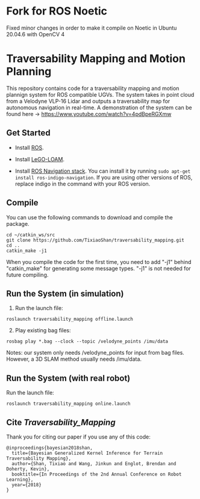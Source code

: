 # Fork for ROS Noetic
Fixed minor changes in order to make it compile on Noetic in Ubuntu 20.04.6 with OpenCV 4

# Traversability Mapping and Motion Planning

This repository contains code for a traversability mapping and motion plannign system for ROS compatible UGVs. The system takes in point cloud from a Velodyne VLP-16 Lidar and outputs a traversability map for autonomous navigation in real-time. A demonstration of the system can be found here -> https://www.youtube.com/watch?v=4pdBpeRGXmw


## Get Started

- Install [ROS](http://www.ros.org/install/).

- Install [LeGO-LOAM](https://github.com/RobustFieldAutonomyLab/LeGO-LOAM).

- Install [ROS Navigation stack](http://wiki.ros.org/navigation). You can install it by running ```sudo apt-get install ros-indigo-navigation```. If you are using other versions of ROS, replace indigo in the command with your ROS version.


## Compile

You can use the following commands to download and compile the package.

```
cd ~/catkin_ws/src
git clone https://github.com/TixiaoShan/traversability_mapping.git
cd ..
catkin_make -j1
```
When you compile the code for the first time, you need to add "-j1" behind "catkin_make" for generating some message types. "-j1" is not needed for future compiling.

## Run the System (in simulation)

1. Run the launch file:
```
roslaunch traversability_mapping offline.launch
```

2. Play existing bag files:
```
rosbag play *.bag --clock --topic /velodyne_points /imu/data
```
Notes: our system only needs /velodyne_points for input from bag files. However, a 3D SLAM method usually needs /imu/data.

## Run the System (with real robot)

Run the launch file:
```
roslaunch traversability_mapping online.launch
```

## Cite *Traversability_Mapping*

Thank you for citing our paper if you use any of this code: 
```
@inproceedings{bayesian2018shan,
  title={Bayesian Generalized Kernel Inference for Terrain Traversability Mapping},
  author={Shan, Tixiao and Wang, Jinkun and Englot, Brendan and Doherty, Kevin},
  booktitle={In Proceedings of the 2nd Annual Conference on Robot Learning},
  year={2018}
}
```

